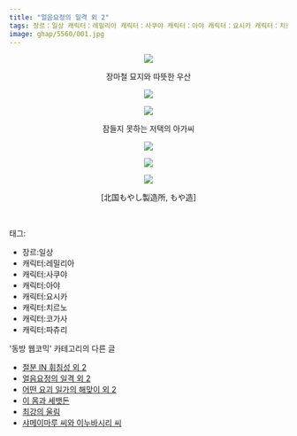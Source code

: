 ```yaml
---
title: "얼음요정의 일격 외 2"
tags: 장르：일상 캐릭터：레밀리아 캐릭터：사쿠야 캐릭터：아야 캐릭터：요시카 캐릭터：치르노 캐릭터：코가사 캐릭터：파츄리 北国もやし製造所 もや造 동방_웹코믹
image: ghap/5560/001.jpg
---
```

<div class="article">
<p style="text-align: center; clear: none; float: none;"><img src="{{ site.nasurl }}/ghap/5560/001.jpg"/></p>
<p style="text-align: center; clear: none; float: none;">장마철 묘지와 따뜻한 우산</p>
<p style="text-align: center; clear: none; float: none;"><img src="{{ site.nasurl }}/ghap/5560/002.jpg"/></p>
<p style="text-align: center; clear: none; float: none;"><img src="{{ site.nasurl }}/ghap/5560/003.jpg"/></p>
<p style="text-align: center; clear: none; float: none;">잠들지 못하는 저택의 아가씨</p>
<p style="text-align: center; clear: none; float: none;"><img src="{{ site.nasurl }}/ghap/5560/004.jpg"/></p>
<p style="text-align: center; clear: none; float: none;"><img src="{{ site.nasurl }}/ghap/5560/005.jpg"/></p>
<p style="text-align: center; clear: none; float: none;"><img src="{{ site.nasurl }}/ghap/5560/006.jpg"/></p>
<p style="text-align: center; clear: none; float: none;">[北国もやし製造所, もや造]</p>
<p><br/></p>
</div><div class="tagTrail">
<p>태그: </p>
<ul>
<li>장르:일상</li>
<li>캐릭터:레밀리아</li>
<li>캐릭터:사쿠야</li>
<li>캐릭터:아야</li>
<li>캐릭터:요시카</li>
<li>캐릭터:치르노</li>
<li>캐릭터:코가사</li>
<li>캐릭터:파츄리</li>
</ul>
</div><div class="another">
<p>'동방 웹코믹' 카테고리의 다른 글</p>
<ul>
<li><a href="/2019-01-10-ghap_5561">절분 IN 휘침성 외 2</a></li>
<li><a href="/2019-01-10-ghap_5560">얼음요정의 일격 외 2</a></li>
<li><a href="/2019-01-10-ghap_5559">어떤 요괴 일가의 해맞이 외 2</a></li>
<li><a href="/2019-01-10-ghap_5558">이 몸과 세뱃돈</a></li>
<li><a href="/2019-01-10-ghap_5557">최강의 울림</a></li>
<li><a href="/2019-01-10-ghap_5556">샤메이마루 씨와 이누바시리 씨</a></li>
</ul>
</div>